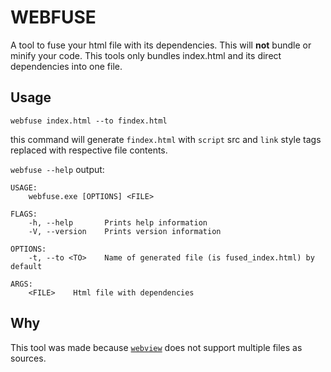 # WEBFUSE

A tool to fuse your html file with its dependencies. This will **not** bundle or minify your code. This tools only bundles index.html and its direct dependencies into one file.

## Usage

```
webfuse index.html --to findex.html
```

this command will generate `findex.html` with `script` src and `link` style tags replaced with respective file contents.

`webfuse --help` output:

```
USAGE:
    webfuse.exe [OPTIONS] <FILE>

FLAGS:
    -h, --help       Prints help information
    -V, --version    Prints version information

OPTIONS:
    -t, --to <TO>    Name of generated file (is fused_index.html) by default

ARGS:
    <FILE>    Html file with dependencies
```

## Why

This tool was made because [`webview`](https://github.com/Boscop/web-view) does not support multiple files as sources.
